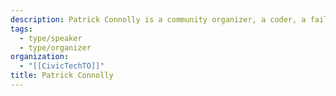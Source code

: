 ```yaml
---
description: Patrick Connolly is a community organizer, a coder, a failed biochemist, and an anarchist sympathizer. He is interested in participatory culture, the changing nature of work, and how we can build communities, organizations and economies that are more open, inclusive, and resilient.
tags:
  - type/speaker
  - type/organizer
organization:
  - "[[CivicTechTO]]"
title: Patrick Connolly
---
```


